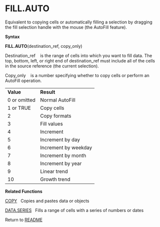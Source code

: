 # FILL.AUTO

Equivalent to copying cells or automatically filling a selection by
dragging the fill selection handle with the mouse (the AutoFill
feature).

**Syntax**

**FILL.AUTO**(destination\_ref, copy\_only)

Destination\_ref&nbsp;&nbsp;&nbsp;&nbsp;is the range of cells into which
you want to fill data. The top, bottom, left, or right end of
destination\_ref must include all of the cells in the source reference
(the current selection).

Copy\_only&nbsp;&nbsp;&nbsp;&nbsp;is a number specifying whether to copy
cells or perform an AutoFill operation.

|              |                      |
| ------------ | -------------------- |
| **Value**    | **Result**           |
| 0 or omitted | Normal AutoFill      |
| 1 or TRUE    | Copy cells           |
| 2            | Copy formats         |
| 3            | Fill values          |
| 4            | Increment            |
| 5            | Increment by day     |
| 6            | Increment by weekday |
| 7            | Increment by month   |
| 8            | Increment by year    |
| 9            | Linear trend         |
| 10           | Growth trend         |

**Related Functions**

[COPY](COPY.md)&nbsp;&nbsp;&nbsp;Copies and pastes data or objects

[DATA.SERIES](DATA.SERIES.md)&nbsp;&nbsp;&nbsp;Fills a range of cells with a series of
numbers or dates



Return to [README](README.md)

